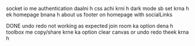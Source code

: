 socket io me authentication daalni h
css achi krni h
dark mode sb set krna h
ek homepage bnana h
about us
footer on homepage with socialLinks

DONE
undo redo not working as expected
join room ka option dena h
toolbox me copy/share krne ka option
clear canvas or undo redo theek krna h
